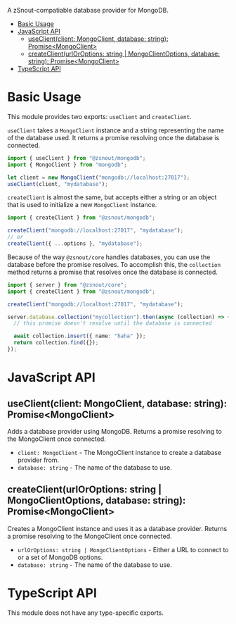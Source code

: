 A zSnout-compatiable database provider for MongoDB.

- [Basic Usage](#basic-usage)
- [JavaScript API](#javascript-api)
  - [useClient(client: MongoClient, database: string): Promise&lt;MongoClient>](#useclientclient-mongoclient-database-string-promisemongoclient)
  - [createClient(urlOrOptions: string | MongoClientOptions, database: string): Promise&lt;MongoClient>](#createclienturloroptions-string--mongoclientoptions-database-string-promisemongoclient)
- [TypeScript API](#typescript-api)

# Basic Usage

This module provides two exports: `useClient` and `createClient`.

`useClient` takes a `MongoClient` instance and a string representing the name of the database used.
It returns a promise resolving once the database is connected.

```typescript
import { useClient } from "@zsnout/mongodb";
import { MongoClient } from "mongodb";

let client = new MongoClient("mongodb://localhost:27017");
useClient(client, "mydatabase");
```

`createClient` is almost the same, but accepts either a string or an object that is used to initialize a new `MongoClient` instance.

```typescript
import { createClient } from "@zsnout/mongodb";

createClient("mongodb://localhost:27017", "mydatabase");
// or
createClient({ ...options }, "mydatabase");
```

Because of the way `@zsnout/core` handles databases, you can use the database before the promise resolves.
To accomplish this, the `collection` method returns a promise that resolves once the database is connected.

```typescript
import { server } from "@zsnout/core";
import { createClient } from "@zsnout/mongodb";

createClient("mongodb://localhost:27017", "mydatabase");

server.database.collection("mycollection").then(async (collection) => {
  // this promise doesn't resolve until the database is connected

  await collection.insert({ name: "haha" });
  return collection.find({});
});
```

# JavaScript API

## useClient(client: MongoClient, database: string): Promise&lt;MongoClient>

Adds a database provider using MongoDB.
Returns a promise resolving to the MongoClient once connected.

- `client: MongoClient` - The MongoClient instance to create a database provider from.
- `database: string` - The name of the database to use.

## createClient(urlOrOptions: string | MongoClientOptions, database: string): Promise&lt;MongoClient>

Creates a MongoClient instance and uses it as a database provider.
Returns a promise resolving to the MongoClient once connected.

- `urlOrOptions: string | MongoClientOptions` - Either a URL to connect to or a set of MongoDB options.
- `database: string` - The name of the database to use.

# TypeScript API

This module does not have any type-specific exports.
